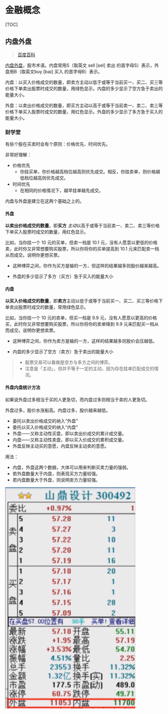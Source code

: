 # 金融概念

[TOC]

## 内盘外盘

> [百度百科](https://baike.baidu.com/item/%E5%86%85%E7%9B%98%E5%A4%96%E7%9B%98)

[内盘外盘](https://baike.baidu.com/item/%E5%86%85%E7%9B%98%E5%A4%96%E7%9B%98/9207063)，股市术语。内盘常用S（取英文 sell [sel] 卖出 的首字母S）表示，外盘用B（取英文buy [baɪ] 买入 的首字母B）表示。

内盘：以买入价格成交的数量，即卖方主动以低于或等于当前买一、买二、买三等价格下单卖出股票时成交的数量，用绿色显示。内盘的多少显示了空方急于卖出的能量大小。

外盘：以卖出价格成交的数量，即买方主动以高于或等于当前卖一、卖二、卖三等价格下单买入股票时成交的数量，用红色显示。外盘的多少显示了多方急于买入的能量大小。

### 财学堂

有些个股在买卖时会有个原则：价格优先、时间优先。

非常好理解：

- 价格优先
  - 你挂买单，你价格越高档位越高则优先成交。相反，你挂卖单，则价格越低档位越高则优先成交。
- 时间优先
  - 在相同的价格情况下，越早挂单越先成交。

内盘与外盘是建立在这两个基础之上的。

#### 外盘

**以卖出价格成交的数量**，即**买方** *主动*以高于或等于当前卖一、卖二、卖三等价格下单买入股票时成交的数量，用红色显示。

比如，当你挂一个 10 元的买单，但卖一档是 10.1 元，没有人愿意以更低的价格卖，此时你又非常想要购买股票，所以你将你的买单提高到 10.1 元来匹配卖一档从而成交。说明你更想买票。

- 这种博弈之间，你作为买方是输的一方，但这样的结果越多则股价越来越高。

- 外盘的多少显示了多方（买方）急于买入的能量大小

#### 内盘

**以买入价格成交的数量**，即**卖方**主动以低于或等于当前买一、买二、买三等价格下单卖出股票时成交的数量，常用绿色显示。

比如，当你挂一个 10 元的卖单，但买一档是 9.9 元，没有人愿意以更高的价格买，此时你又非常想要购买股票，所以你将你的卖单降到 9.9 元来匹配买一档从而成交。说明你更想卖票。

- 这种博弈之间，你作为卖方是输的一方，这样的结果越多则股价会压越低。

- 内盘的多少显示了空方（卖方）急于卖出的能量大小



> - 股票交易可以看做是空方与多方之间的博弈。
> - 注意是「主动」，但并不等于一定的主动，因为存在挂单匹配成交的情况。



#### 外盘内盘统计方法

如果说外盘过多相当于买的人更急切，而内盘过多则相当于卖的人更急切。

外盘过多，股价水涨船高。内盘过多，股价越来越低。

- 委托以卖出价格成交的纳入“外盘”
- 委托以买入价格成交的纳入“内盘”
- 外盘——又称主动性买盘，即以卖出价成交的累计成交量。
- 内盘——又称主动性卖盘，即以买入价成交的累积成交量。
- 外盘反映主动买的意愿，内盘反映主动卖的意愿。

用法：

- 内盘，外盘这两个数据，大体可以用来判断买卖力量的强弱。
- 若外盘数量大于内盘，则表现买方力量较强。
- 若内盘数量大于外盘，则说明卖方力量较强。

![1551514690644](assets/1551514690644.png)